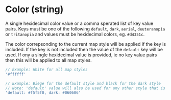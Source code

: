 # Color (string)

A single hexidecimal color value or a comma sperated list of key value pairs. Keys must be one of the following `default`, `dark`, `aerial`, `deuteranopia` or `tritanopia` and values must be hexidecimal colors, eg. `#d4351c`.

The color correpsonding to the current map style will be applied if the key is included. If the key is not included then the value of the `default` key will be used. If ony a single hexidecimal value is provided, ie no key value pairs then this will be applied to all map styles.

```js
// Example: White for all map styles
'#ffffff'

// Example: Biege for the default style and black for the dark style
// Note: 'default' value will also be used for any other style that is not 'dark'
'default: #f5f5f0, dark: #060606'
```